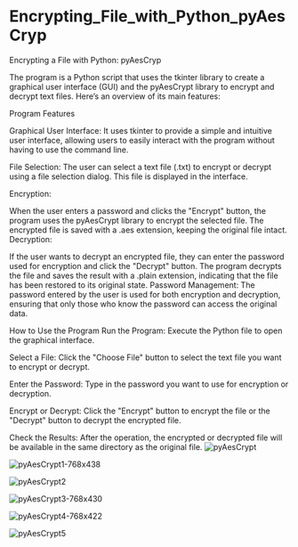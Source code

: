 # Encrypting_File_with_Python_pyAesCryp
Encrypting a File with Python: pyAesCryp

The program is a Python script that uses the tkinter library to create a graphical user interface (GUI) and the pyAesCrypt library to encrypt and decrypt text files. Here’s an overview of its main features:

Program Features

Graphical User Interface: It uses tkinter to provide a simple and intuitive user interface, allowing users to easily interact with the program without having to use the command line.

File Selection: The user can select a text file (.txt) to encrypt or decrypt using a file selection dialog. This file is displayed in the interface.

Encryption:

When the user enters a password and clicks the "Encrypt" button, the program uses the pyAesCrypt library to encrypt the selected file.
The encrypted file is saved with a .aes extension, keeping the original file intact.
Decryption:

If the user wants to decrypt an encrypted file, they can enter the password used for encryption and click the "Decrypt" button.
The program decrypts the file and saves the result with a .plain extension, indicating that the file has been restored to its original state.
Password Management: The password entered by the user is used for both encryption and decryption, ensuring that only those who know the password can access the original data.

How to Use the Program
Run the Program: Execute the Python file to open the graphical interface.

Select a File: Click the "Choose File" button to select the text file you want to encrypt or decrypt.

Enter the Password: Type in the password you want to use for encryption or decryption.

Encrypt or Decrypt: Click the "Encrypt" button to encrypt the file or the "Decrypt" button to decrypt the encrypted file.

Check the Results: After the operation, the encrypted or decrypted file will be available in the same directory as the original file.
![pyAesCrypt](https://github.com/user-attachments/assets/24919211-6675-4825-bb90-cfe11c2d3b19)

![pyAesCrypt1-768x438](https://github.com/user-attachments/assets/bbec90d9-43c6-4315-87be-5e53fa4d0e62)

![pyAesCrypt2](https://github.com/user-attachments/assets/36318dfc-b702-4324-9193-95bba323a488)

![pyAesCrypt3-768x430](https://github.com/user-attachments/assets/13fbd548-916b-4ed8-a125-089271c6b8b2)

![pyAesCrypt4-768x422](https://github.com/user-attachments/assets/ed81d03e-1987-4f20-85d0-cc0c9ea590ee)

![pyAesCrypt5](https://github.com/user-attachments/assets/6ab722b4-e3c1-406a-8a16-8e58ac71ec37)


